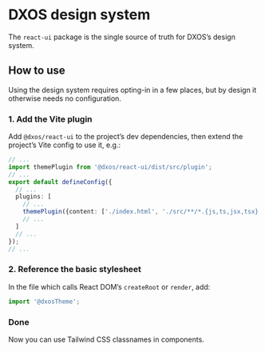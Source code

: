 # DXOS design system

The `react-ui` package is the single source of truth for DXOS’s design system.

## How to use

Using the design system requires opting-in in a few places, but by design it
otherwise needs no configuration.

### 1. Add the Vite plugin

Add `@dxos/react-ui` to the project’s dev dependencies, then extend the
project’s Vite config to use it, e.g.:

```ts
// ...
import themePlugin from '@dxos/react-ui/dist/src/plugin';
// ...
export default defineConfig({
  // ...
  plugins: [
    // ...
    themePlugin({content: ['./index.html', './src/**/*.{js,ts,jsx,tsx}']}),
    // ...
  ]
  // ...
});
// ...
```

### 2. Reference the basic stylesheet

In the file which calls React DOM’s `createRoot` or `render`, add:

```ts
import '@dxosTheme';
```

### Done

Now you can use Tailwind CSS classnames in components.
